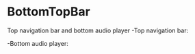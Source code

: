 # BottomTopBar
Top navigation bar and bottom audio player
-Top navigation bar:

-Bottom audio player:

